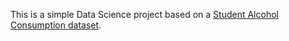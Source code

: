 This is a simple Data Science project based on a [Student Alcohol Consumption dataset](https://archive.ics.uci.edu/ml/datasets/STUDENT+ALCOHOL+CONSUMPTION). 
